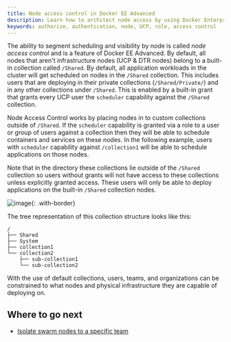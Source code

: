 ```yaml
---
title: Node access control in Docker EE Advanced
description: Learn how to architect node access by using Docker Enterprise Edition Standard.
keywords: authorize, authentication, node, UCP, role, access control
---
```

The ability to segment scheduling and visibility by node is called *node access control* and is a feature of Docker EE Advanced. By default, all nodes that aren't infrastructure nodes (UCP & DTR nodes) belong to a built-in collection called `/Shared`. By default, all application workloads in the cluster will get scheduled on nodes in the `/Shared` collection. This includes users that are deploying in their private collections (`/Shared/Private/`) and in any other collections under `/Shared`. This is enabled by a built-in grant that grants every UCP user the `scheduler` capability against the `/Shared` collection.

Node Access Control works by placing nodes in to custom collections outside of `/Shared`. If the `scheduler` capability is granted via a role to a user or group of users against a collection then they will be able to schedule containers and services on these nodes. In the following example, users with `scheduler` capability against `/collection1` will be able to schedule applications on those nodes.

Note that in the directory these collections lie outside of the `/Shared` collection so users without grants will not have access to these collections unless explicitly granted access. These users will only be able to deploy applications on the built-in `/Shared` collection nodes.

![image](../images/design-access-control-adv-custom-grant.png){: .with-border}

The tree representation of this collection structure looks like this:

    /
    ├── Shared
    ├── System
    ├── collection1
    └── collection2
        ├── sub-collection1
        └── sub-collection2
    

With the use of default collections, users, teams, and organizations can be constrained to what nodes and physical infrastructure they are capable of deploying on.

## Where to go next

- [Isolate swarm nodes to a specific team](isolate-nodes-between-teams.md)